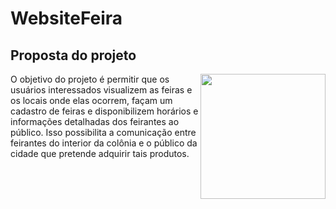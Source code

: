 # WebsiteFeira


## Proposta do projeto

<img src="https://i.imgur.com/in2quX4.jpeg" width="200" align="right">

O objetivo do projeto é permitir que os usuários interessados visualizem as feiras e os locais onde elas ocorrem, façam um cadastro de feiras e disponibilizem horários e informações detalhadas dos feirantes ao público. Isso possibilita a comunicação entre feirantes do interior da colônia e o público da cidade que pretende adquirir tais produtos.
